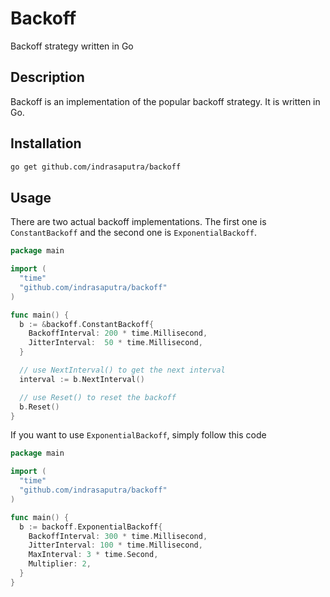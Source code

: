 # Backoff

Backoff strategy written in Go

## Description

Backoff is an implementation of the popular backoff strategy. It is written in Go.

## Installation

```sh
go get github.com/indrasaputra/backoff
```

## Usage

There are two actual backoff implementations. The first one is `ConstantBackoff` and the second one is `ExponentialBackoff`.

```go
package main

import (
  "time"
  "github.com/indrasaputra/backoff"
)

func main() {
  b := &backoff.ConstantBackoff{
    BackoffInterval: 200 * time.Millisecond,
    JitterInterval:  50 * time.Millisecond,
  }

  // use NextInterval() to get the next interval
  interval := b.NextInterval()

  // use Reset() to reset the backoff
  b.Reset()
}
```

If you want to use `ExponentialBackoff`, simply follow this code

```go
package main

import (
  "time"
  "github.com/indrasaputra/backoff"
)

func main() {
  b := backoff.ExponentialBackoff{
    BackoffInterval: 300 * time.Millisecond,
    JitterInterval: 100 * time.Millisecond,
    MaxInterval: 3 * time.Second,
    Multiplier: 2,
  }
}
```